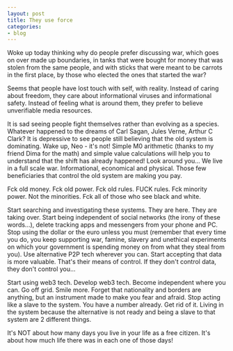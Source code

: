 ```yaml
---
layout: post
title: They use force
categories:
- blog
---
```


Woke up today thinking why do people prefer discussing war, which goes on over made up boundaries, in tanks that were bought for money that was stolen from the same people, and with sticks that were meant to be carrots in the first place, by those who elected the ones that started the war?

Seems that people have lost touch with self, with reality. Instead of caring about freedom, they care about informational viruses and informational safety. Instead of feeling what is around them, they prefer to believe unverifiable media resources.

It is sad seeing people fight themselves rather than evolving as a species. Whatever happened to the dreams of Carl Sagan, Jules Verne, Arthur C Clark? It is depressive to see people still believing that the old system is dominating. Wake up, Neo - it's not! Simple M0 arithmetic (thanks to my friend Dima for the math) and simple value calculations will help you to understand that the shift has already happened! Look around you... We live in a full scale war. Informational, economical and physical. Those few beneficiaries that control the old system are making you pay.

Fck old money. Fck old power. Fck old rules. FUCK rules. Fck minority power. Not the minorities. Fck all of those who see black and white.

Start searching and investigating these systems. They are here. They are taking over. Start being independent of social networks (the irony of these words...), delete tracking apps and messengers from your phone and PC. Stop using the dollar or the euro unless you must (remember that every time you do, you keep supporting war, famine, slavery and unethical experiments on which your government is spending money on from what they steal from you). Use alternative P2P tech wherever you can. Start accepting that data is more valuable. That's their means of control. If they don't control data, they don't control you...

Start using web3 tech. Develop web3 tech. Become independent where you can. Go off grid. Smile more. Forget that nationality and borders are anything, but an instrument made to make you fear and afraid. Stop acting like a slave to the system. You have a number already. Get rid of it. Living in the system because the alternative is not ready and being a slave to that system are 2 different things.

It's NOT about how many days you live in your life as a free citizen. It's about how much life there was in each one of those days!


